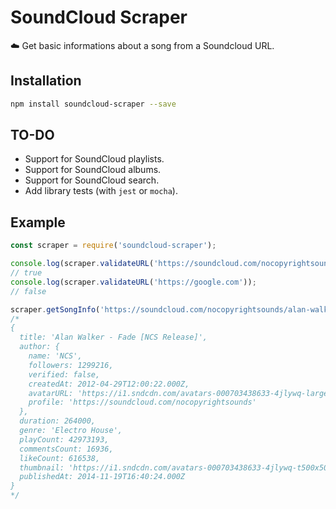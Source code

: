 # SoundCloud Scraper

☁️ Get basic informations about a song from a Soundcloud URL.

## Installation

```sh
npm install soundcloud-scraper --save
```

## TO-DO

* Support for SoundCloud playlists.
* Support for SoundCloud albums.
* Support for SoundCloud search.
* Add library tests (with `jest` or `mocha`).

## Example

```js
const scraper = require('soundcloud-scraper');

console.log(scraper.validateURL('https://soundcloud.com/nocopyrightsounds/alan-walker-fade-ncs-release'));
// true
console.log(scraper.validateURL('https://google.com'));
// false

scraper.getSongInfo('https://soundcloud.com/nocopyrightsounds/alan-walker-fade-ncs-release').then(console.log);
/*
{
  title: 'Alan Walker - Fade [NCS Release]',
  author: {
    name: 'NCS',
    followers: 1299216,
    verified: false,
    createdAt: 2012-04-29T12:00:22.000Z,
    avatarURL: 'https://i1.sndcdn.com/avatars-000703438633-4jlywq-large.jpg',
    profile: 'https://soundcloud.com/nocopyrightsounds'
  },
  duration: 264000,
  genre: 'Electro House',
  playCount: 42973193,
  commentsCount: 16936,
  likeCount: 616538,
  thumbnail: 'https://i1.sndcdn.com/avatars-000703438633-4jlywq-t500x500.jpg',
  publishedAt: 2014-11-19T16:40:24.000Z
}
*/
```
